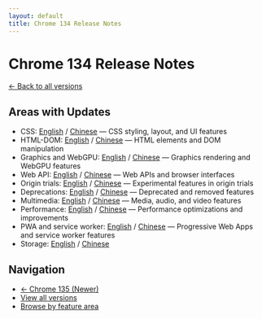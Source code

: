 ```yaml
---
layout: default
title: Chrome 134 Release Notes
---
```


# Chrome 134 Release Notes

[← Back to all versions](../index.html)

## Areas with Updates

- CSS: [English](./css-en.html) / [Chinese](./css-zh.html) — CSS styling, layout, and UI features
- HTML-DOM: [English](./html-dom-en.html) / [Chinese](./html-dom-zh.html) — HTML elements and DOM manipulation
- Graphics and WebGPU: [English](./graphics-webgpu-en.html) / [Chinese](./graphics-webgpu-zh.html) — Graphics rendering and WebGPU features
- Web API: [English](./webapi-en.html) / [Chinese](./webapi-zh.html) — Web APIs and browser interfaces
- Origin trials: [English](./origin-trials-en.html) / [Chinese](./origin-trials-zh.html) — Experimental features in origin trials
- Deprecations: [English](./deprecations-en.html) / [Chinese](./deprecations-zh.html) — Deprecated and removed features
- Multimedia: [English](./multimedia-en.html) / [Chinese](./multimedia-zh.html) — Media, audio, and video features
- Performance: [English](./performance-en.html) / [Chinese](./performance-zh.html) — Performance optimizations and improvements
- PWA and service worker: [English](./pwa-service-worker-en.html) / [Chinese](./pwa-service-worker-zh.html) — Progressive Web Apps and service worker features
- Storage: [English](./storage-en.html) / [Chinese](./storage-zh.html)

## Navigation

- [← Chrome 135 (Newer)](../chrome-135/index.html)
- [View all versions](../index.html)
- [Browse by feature area](../../areas/index.html)
